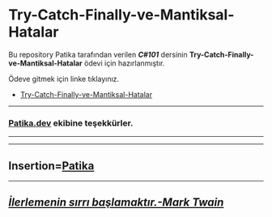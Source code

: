 # Try-Catch-Finally-ve-Mantiksal-Hatalar

Bu repository Patika tarafından verilen ***C#101*** dersinin **Try-Catch-Finally-ve-Mantiksal-Hatalar** ödevi için hazırlanmıştır.

Ödeve gitmek için linke tıklayınız.
* [Try-Catch-Finally-ve-Mantiksal-Hatalar](https://github.com/agitcelik21/Try-Catch-Finally-ve-Mant-ksal-Hatalar/blob/main/Program.cs)


---
### **[Patika.dev](https://app.patika.dev/) ekibine teşekkürler.**
---
---
Insertion=[**Patika**](https://app.patika.dev/)
---
---
## ***[İlerlemenin sırrı başlamaktır.-Mark Twain](https://en.wikipedia.org/wiki/Mark_Twain)*** ##
